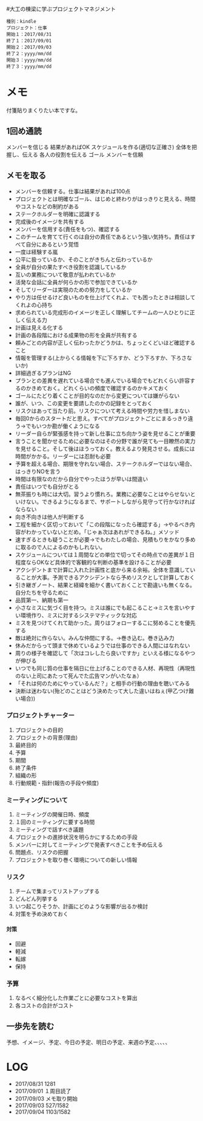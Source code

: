 #大工の棟梁に学ぶプロジェクトマネジメント

    種別：kindle
    プロジェクト：仕事
    開始１：2017/08/31
    終了１：2017/09/01
    開始２：2017/09/03
    終了２：yyyy/mm/dd
    開始３：yyyy/mm/dd
    終了３：yyyy/mm/dd

# メモ
付箋貼りまくりたい本ですな。
## 1回め通読
メンバーを信じる
結果があればOK
スケジュールを作る(適切な正確さ)
全体を把握し、伝える
各人の役割を伝える
ゴール
メンバーを信頼
## メモを取る
- メンバーを信頼する。仕事は結果があれば100点
- プロジェクトとは明確なゴール、はじめと終わりがはっきりと見える、時間やコストなどの制約がある
- ステークホルダーを明確に認識する
- 完成後のイメージを共有する
- メンバーを信用する(責任をもつ)、確認する
- このチームを育てて行くのは自分の責任であるという強い気持ち。責任はすべて自分にあるという覚悟
- 一度は経験する嵐
- 公平に扱っているか、そのことがきちんと伝わっているか
- 全員が自分の果たすべき役割を認識しているか
- 互いの業務について敬意が払われているか
- 活発な会話に全員が何らかの形で参加できているか
- そしてリーダーは実現のための努力をしているか
- やり方は任せるけど良いものを仕上げてくれよ、でも困ったときは相談してくれよの心持ち
- 求められている完成形のイメージを正しく理解してチームの一人ひとりに正しく伝える力
- 計画は見える化する
- 計画の各段階における成果物の形を全員が共有する
- 頼みごとの内容が正しく伝わったかどうかは、ちょっとくどいほど確認すること
- 情報を管理する(上からくる情報を下に下ろすか、どう下ろすか、下ろさないか)
- 詳細過ぎるプランはNG
- プランとの差異を遅れている場合でも進んでいる場合でもどれくらい許容するのかきめておく。どれくらいの頻度で確認するのかキメておく
- ゴールにたどり着くことが目的なのだから変更については嫌がらない
- 誰が、いつ、この変更を要請したのかの記録をとっておく
- リスクはあって当たり前。リスクについて考える時間や労力を惜しまない
- 毎回0からのスタートだと思え。すべてがプロジェクトごとにまるっきり違う→でもいつか勘が働くようになる
- リーダー自らが緊張感を持って新し仕事に立ち向かう姿を見せることが重要
- 言うことを聞かせるために必要なのはその分野で誰が見ても一目瞭然の実力を見せること。そして後はほうっておく。教えるより発見させる。成長には時間がかかる。リーダーには忍耐も必要
- 予算を超える場合、期限を守れない場合、ステークホルダーではない場合、はっきりNOを言う
- 時間は有限なのだから自分でやったほうが早いは間違い
- 責任はいつでも自分がとる
- 無茶振りも時には大切。習うより慣れろ。業務に必要なことはやらせないといけない。できるようになるまで、サポートしながら見守って行かなければならない
- 向き不向きは他人が判断する
- 工程を細かく区切っておいて「この段階になったら確認する」→やるべき内容がわかっていないとだめ。「じゃぁ次はあれができるね。」メソッド
- 速すぎるときも疑うことが必要→でもわたしの場合、見積もりをかなり多めに取るので人によるのかもしれない。
- スケジュールについては１周間などの単位で切ってその時点での差異が１日程度ならOKなど具体的で客観的な判断の基準を設けることが必要
- アクシデントまで計算に入れた計画性と底から来る余裕。全体を意識していることが大事。予測できるアクシデントなら予めリスクとして計算しておく
- 引き継ぎノート、結果と経緯を細かく書いておくことで勘違いも無くなる。自分たちを守るために
- 品質第一、納期も第一
- 小さなミスに気づく目を持つ。ミスは誰にでも起こること→ミスを言いやすい環境作り、ミスに対するシステマティックな対応
- ミスを見つけてくれて助かった。周りはフォローするこに努めることを優先する
- 敵は絶対に作らない。みんな仲間にする。→巻き込む。巻き込み力
- 休みだからって頭まで休めているようでは仕事のできる人間にはなれない
- 周りの様子を確認して「次はコレしたら良いですか」といえる様になるやつが伸びる
- いつでも同じ質の仕事を隔日に仕上げることのできる人材、再現性（再現性のない上司にあたって死んでた広告マンがいたなぁ）
- 「それは何のためにやっているんだ？」と相手の行動の理由を聴いてみる
- 決断は迷わない(殆どのことはどう決めたって大した違いはねぇ(甲乙つけ難い場合))




### プロジェクトチャーター
1. プロジェクトの目的
1. プロジェクトの背景(理由)
1. 最終目的
1. 予算
1. 期間
1. 終了条件
1. 組織の形
1. 行動規範・指針(報告の手段や頻度)

### ミーティングについて
1. ミーティングの開催日時、頻度
1. １回のミーティングに要する時間
1. ミーティングで話すべき議題
1. プロジェクトの進捗状況を明らかにするための手段
1. メンバーに対してミーティングで発表すべきことを予め伝える
1. 問題点、リスクの把握
1. プロジェクトを取り巻く環境についての新しい情報

### リスク
1. チームで集まってリストアップする
1. どんどん列挙する
1. いつ起こりそうか、計画にどのような影響が出るか検討
1. 対策を予め決めておく

#### 対策
- 回避
- 軽減
- 転嫁
- 保持

### 予算
1. なるべく細分化した作業ごとに必要なコストを算出
1. 各コストの合計がコスト

## 一歩先を読む
予想、イメージ、予定、今日の予定、明日の予定、来週の予定、、、、、




# LOG
- 2017/08/31 1281
- 2017/09/01 １周目読了
- 2017/09/03 メモ取り開始
- 2017/09/03 527/1582
- 2017/09/04 1103/1582
